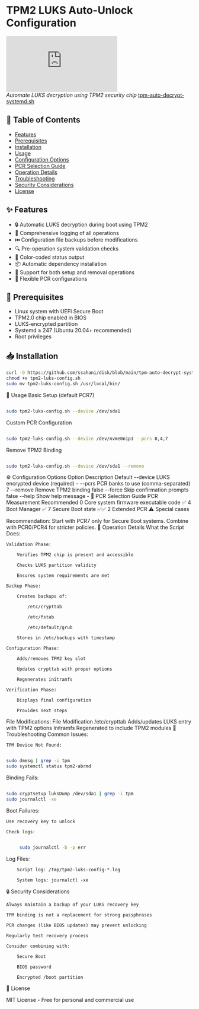 # TPM2 LUKS Auto-Unlock Configuration

![TPM2 Security Chip](https://www.freedesktop.org/software/systemd/man/latest/systemd-cryptenroll.html)  
*Automate LUKS decryption using TPM2 security chip*
[tpm-auto-decrypt-systemd.sh](https://github.com/ssahani/disk/blob/main/tpm-auto-decrypt-systemd.sh)
## 📖 Table of Contents
- [Features](#-features)
- [Prerequisites](#-prerequisites)
- [Installation](#-installation)
- [Usage](#-usage)
- [Configuration Options](#-configuration-options)
- [PCR Selection Guide](#-pcr-selection-guide)
- [Operation Details](#-operation-details)
- [Troubleshooting](#-troubleshooting)
- [Security Considerations](#-security-considerations)
- [License](#-license)

## ✨ Features

- 🔒 Automatic LUKS decryption during boot using TPM2
- 📝 Comprehensive logging of all operations
- ⏮️ Configuration file backups before modifications
- 🔍 Pre-operation system validation checks
- 🎨 Color-coded status output
- 📦 Automatic dependency installation
- 🔄 Support for both setup and removal operations
- 🧩 Flexible PCR configurations

## 🧰 Prerequisites

- Linux system with UEFI Secure Boot
- TPM2.0 chip enabled in BIOS
- LUKS-encrypted partition
- Systemd ≥ 247 (Ubuntu 20.04+ recommended)
- Root privileges

## 📥 Installation

```bash
curl -O https://github.com/ssahani/disk/blob/main/tpm-auto-decrypt-systemd.sh
chmod +x tpm2-luks-config.sh
sudo mv tpm2-luks-config.sh /usr/local/bin/
```

🚀 Usage
Basic Setup (default PCR7)
```bash

sudo tpm2-luks-config.sh --device /dev/sda1
```
Custom PCR Configuration
```bash

sudo tpm2-luks-config.sh --device /dev/nvme0n1p3 --pcrs 0,4,7
```
Remove TPM2 Binding
```bash

sudo tpm2-luks-config.sh --device /dev/sda1 --remove
```
⚙️ Configuration Options
Option	Description	Default
--device	LUKS encrypted device (required)	-
--pcrs	PCR banks to use (comma-separated)	7
--remove	Remove TPM2 binding	false
--force	Skip confirmation prompts	false
--help	Show help message	-
🔬 PCR Selection Guide
PCR	Measurement	Recommended
0	Core system firmware executable code	✅
4	Boot Manager	✅
7	Secure Boot state	✅✅
2	Extended PCR	⚠️ Special cases

Recommendation: Start with PCR7 only for Secure Boot systems. Combine with PCR0/PCR4 for stricter policies.
🔧 Operation Details
What the Script Does:

    Validation Phase:

        Verifies TPM2 chip is present and accessible

        Checks LUKS partition validity

        Ensures system requirements are met

    Backup Phase:

        Creates backups of:

            /etc/crypttab

            /etc/fstab

            /etc/default/grub

        Stores in /etc/backups with timestamp

    Configuration Phase:

        Adds/removes TPM2 key slot

        Updates crypttab with proper options

        Regenerates initramfs

    Verification Phase:

        Displays final configuration

        Provides next steps

File Modifications:
File	Modification
/etc/crypttab	Adds/updates LUKS entry with TPM2 options
Initramfs	Regenerated to include TPM2 modules
🐛 Troubleshooting
Common Issues:

    TPM Device Not Found:
```bash

sudo dmesg | grep -i tpm
sudo systemctl status tpm2-abrmd
```
Binding Fails:
```bash

sudo cryptsetup luksDump /dev/sda1 | grep -i tpm
sudo journalctl -xe
```
Boot Failures:

    Use recovery key to unlock

    Check logs:
   ``` bash

        sudo journalctl -b -p err
```
Log Files:
```
    Script log: /tmp/tpm2-luks-config-*.log

    System logs: journalctl -xe
```
🔒 Security Considerations

    Always maintain a backup of your LUKS recovery key

    TPM binding is not a replacement for strong passphrases

    PCR changes (like BIOS updates) may prevent unlocking

    Regularly test recovery process

    Consider combining with:

        Secure Boot

        BIOS password

        Encrypted /boot partition

📜 License

MIT License - Free for personal and commercial use
